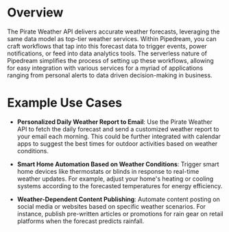 # Overview

The Pirate Weather API delivers accurate weather forecasts, leveraging the same data model as top-tier weather services. Within Pipedream, you can craft workflows that tap into this forecast data to trigger events, power notifications, or feed into data analytics tools. The serverless nature of Pipedream simplifies the process of setting up these workflows, allowing for easy integration with various services for a myriad of applications ranging from personal alerts to data driven decision-making in business.

# Example Use Cases

- **Personalized Daily Weather Report to Email**: Use the Pirate Weather API to fetch the daily forecast and send a customized weather report to your email each morning. This could be further integrated with calendar apps to suggest the best times for outdoor activities based on weather conditions.

- **Smart Home Automation Based on Weather Conditions**: Trigger smart home devices like thermostats or blinds in response to real-time weather updates. For example, adjust your home's heating or cooling systems according to the forecasted temperatures for energy efficiency.

- **Weather-Dependent Content Publishing**: Automate content posting on social media or websites based on specific weather scenarios. For instance, publish pre-written articles or promotions for rain gear on retail platforms when the forecast predicts rainfall.
